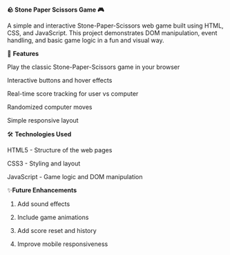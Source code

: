 **🪨 Stone Paper Scissors Game 🎮**


A simple and interactive Stone-Paper-Scissors web game built using HTML, CSS, and JavaScript. This project demonstrates DOM manipulation, event handling, and basic game logic in a fun and visual way.

🧠 **Features**


Play the classic Stone-Paper-Scissors game in your browser

Interactive buttons and hover effects

Real-time score tracking for user vs computer

Randomized computer moves

Simple responsive layout

🛠️ **Technologies Used**


HTML5 - Structure of the web pages

CSS3 - Styling and layout

JavaScript - Game logic and DOM manipulation

✨**Future Enhancements**


1. Add sound effects

2. Include game animations

3. Add score reset and history

4. Improve mobile responsiveness
